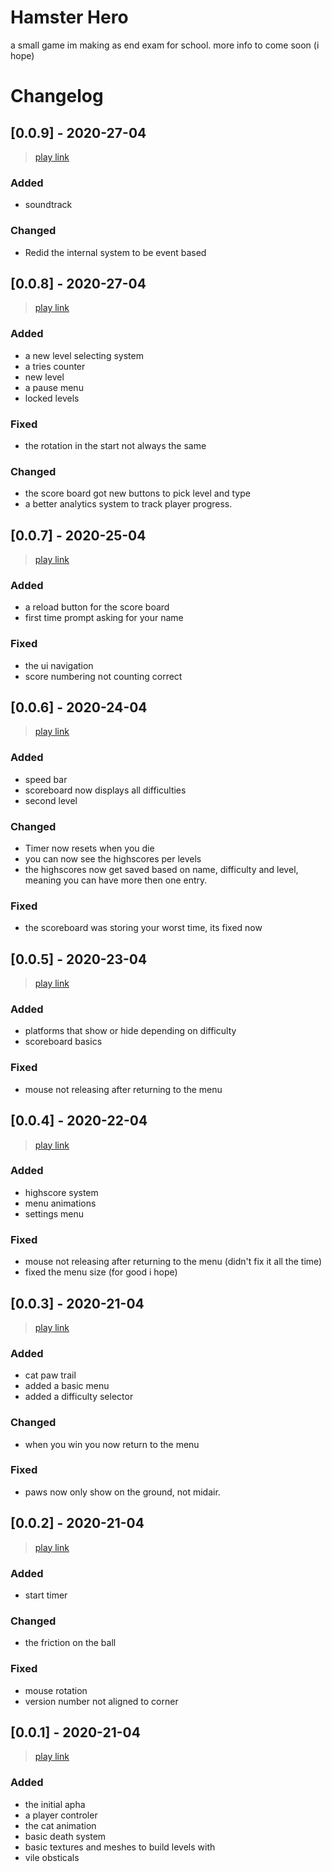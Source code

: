 # Hamster Hero

a small game im making as end exam for school.
more info to come soon (i hope)

# Changelog

## [0.0.9] - 2020-27-04
> [play link](http://triktron.com/Hamser-Heros)

### Added
- soundtrack

### Changed
- Redid the internal system to be event based

## [0.0.8] - 2020-27-04
> [play link](http://triktron.com/Hamser-Heros/0.0.8)

### Added
- a new level selecting system
- a tries counter
- new level
- a pause menu
- locked levels

### Fixed
- the rotation in the start not always the same

### Changed
- the score board got new buttons to pick level and type
- a better analytics system to track player progress.


## [0.0.7] - 2020-25-04
> [play link](http://triktron.com/Hamser-Heros/0.0.7)

### Added
- a reload button for the score board
- first time prompt asking for your name

### Fixed
- the ui navigation
- score numbering not counting correct

## [0.0.6] - 2020-24-04
> [play link](http://triktron.com/Hamser-Heros0.0.7)

### Added
- speed bar
- scoreboard now displays all difficulties
- second level

### Changed
- Timer now resets when you die
- you can now see the highscores per levels
- the highscores now get saved based on name, difficulty and level, meaning you can have more then one entry.

### Fixed
- the scoreboard was storing your worst time, its fixed now

## [0.0.5] - 2020-23-04
> [play link](http://triktron.com/Hamser-Heros/0.0.5)

### Added
- platforms that show or hide depending on difficulty
- scoreboard basics

### Fixed
- mouse not releasing after returning to the menu

## [0.0.4] - 2020-22-04
> [play link](http://triktron.com/Hamser-Heros/0.0.4)

### Added
- highscore system
- menu animations
- settings menu

### Fixed
- mouse not releasing after returning to the menu (didn't fix it all the time)
- fixed the menu size (for good i hope)

## [0.0.3] - 2020-21-04
> [play link](http://triktron.com/Hamser-Heros/0.0.3)

### Added
- cat paw trail
- added a basic menu
- added a difficulty selector

### Changed
- when you win you now return to the menu

### Fixed
- paws now only show on the ground, not midair.

## [0.0.2] - 2020-21-04
> [play link](http://triktron.com/Hamser-Heros/0.0.2)

### Added
- start timer

### Changed
- the friction on the ball

### Fixed
- mouse rotation
- version number not aligned to corner


## [0.0.1] - 2020-21-04
> [play link](http://triktron.com/Hamser-Heros/0.0.1)

### Added

 - the initial apha
 - a player controler
 - the cat animation
 - basic death system
 - basic textures and meshes to build levels with
 - vile obsticals
